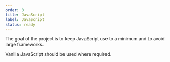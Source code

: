 ```yaml
---
order: 3
title: JavaScript
label: JavaScript
status: ready
---
```


The goal of the project is to keep JavaScript use to a minimum and to avoid large frameworks.

Vanilla JavaScript should be used where required.

